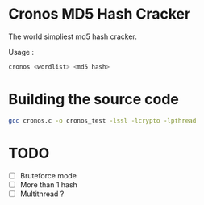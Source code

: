 # Cronos MD5 Hash Cracker

The world simpliest md5 hash cracker.

Usage :

```sh
cronos <wordlist> <md5 hash>
```

# Building the source code

```sh
gcc cronos.c -o cronos_test -lssl -lcrypto -lpthread
```

# TODO

- [ ] Bruteforce mode 
- [ ] More than 1 hash
- [ ] Multithread ?

